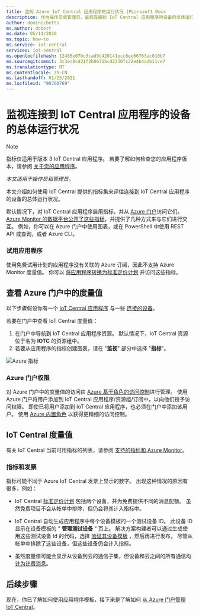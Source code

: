 ```yaml
---
title: 监视 Azure IoT Central 应用程序的运行状况 |Microsoft Docs
description: 作为操作员或管理员，监视连接到 IoT Central 应用程序的设备的总体运行状况。
author: dominicbetts
ms.author: dobett
ms.date: 05/14/2020
ms.topic: how-to
ms.service: iot-central
services: iot-central
ms.openlocfilehash: 12485e07bc3cad9d420141ecc6ee66763ac010b7
ms.sourcegitcommit: 3c3ec8cd21f2b0671bcd2230fc22e4b4adb11ce7
ms.translationtype: MT
ms.contentlocale: zh-CN
ms.lasthandoff: 01/25/2021
ms.locfileid: "98760769"
---
```

# <a name="monitor-the-overall-health-of-the-devices-connected-to-an-iot-central-application"></a>监视连接到 IoT Central 应用程序的设备的总体运行状况

> [!NOTE]
> 指标仅适用于版本 3 IoT Central 应用程序。 若要了解如何检查您的应用程序版本，请参阅 [关于您的应用程序](./howto-get-app-info.md)。

*本文适用于操作员和管理员。*

本文介绍如何使用 IoT Central 提供的指标集来评估连接到 IoT Central 应用程序的设备的总体运行状况。

默认情况下，对 IoT Central 应用程序启用指标，并从 [Azure 门户](https://portal.azure.com/)访问它们。 [Azure Monitor 的数据平台公开了这些指标](../../azure-monitor/platform/data-platform-metrics.md)，并提供了几种方式来与它们进行交互。 例如，你可以在 Azure 门户中使用图表，或在 PowerShell 中使用 REST API 或查询，或者 Azure CLI。

### <a name="trial-applications"></a>试用应用程序

使用免费试用计划的应用程序没有关联的 Azure 订阅，因此不支持 Azure Monitor 度量值。 你可以 [将应用程序转换为标准定价计划](./howto-view-bill.md#move-from-free-to-standard-pricing-plan) 并访问这些指标。

## <a name="view-metrics-in-the-azure-portal"></a>查看 Azure 门户中的度量值

以下步骤假设你有一个 [IoT Central 应用程序](./quick-deploy-iot-central.md) 与一些 [连接的设备](./tutorial-connect-device.md)。

若要在门户中查看 IoT Central 度量值：

1. 在门户中导航到 IoT Central 应用程序资源。 默认情况下，IoT Central 资源位于名为 **IOTC** 的资源组中。
1. 若要从应用程序的指标创建图表，请在 "**监视**" 部分中选择 "**指标**"。

![Azure 指标](media/howto-monitor-application-health/metrics.png)

### <a name="azure-portal-permissions"></a>Azure 门户权限

对 Azure 门户中的度量值的访问由 [Azure 基于角色的访问控制](../../role-based-access-control/overview.md)进行管理。 使用 Azure 门户将用户添加到 IoT Central 应用程序/资源组/订阅中，以向他们授予访问权限。 即使已将用户添加到 IoT Central 应用程序，也必须在门户中添加该用户。 使用 [Azure 内置角色](../../role-based-access-control/built-in-roles.md) 以获得更精细的访问控制。

## <a name="iot-central-metrics"></a>IoT Central 度量值

有关 IoT Central 当前可用指标的列表，请参阅 [支持的指标和 Azure Monitor](../../azure-monitor/platform/metrics-supported.md#microsoftiotcentraliotapps)。

### <a name="metrics-and-invoices"></a>指标和发票

指标可能不同于 Azure IoT Central 发票上显示的数字。 出现这种情况的原因有很多，例如：

- IoT Central [标准定价计划](https://azure.microsoft.com/pricing/details/iot-central/) 包括两个设备，并为免费提供不同的消息配额。 虽然免费项目不会从帐单中排除，但仍会将其计入指标中。

- IoT Central 自动生成应用程序中每个设备模板的一个测试设备 ID。 此设备 ID 显示在设备模板的 " **管理测试设备** " 页上。 解决方案构建者可以通过生成使用这些测试设备 Id 的代码，选择 [验证其设备模板](./overview-iot-central.md#create-device-templates) ，然后再进行发布。 尽管从帐单中排除了这些设备，但这些设备仍会计入指标。

- 虽然度量值可能会显示从设备到云的通信子集，但设备和云之间的所有通信均 [计为计费消息](https://azure.microsoft.com/pricing/details/iot-central/)。

## <a name="next-steps"></a>后续步骤

现在，你已了解如何使用应用程序模板，接下来是了解如何 [从 Azure 门户管理 IoT Central](howto-manage-iot-central-from-portal.md)。